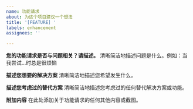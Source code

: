 ```yaml
---
name: 功能请求
about: 为这个项目建议一个想法
title: '[FEATURE] '
labels: enhancement
assignees: ''

---
```


**您的功能请求是否与问题相关？请描述。**
清晰简洁地描述问题是什么。例如：当我尝试...时总是很烦恼

**描述您想要的解决方案**
清晰简洁地描述您希望发生什么。

**描述您考虑过的替代方案**
清晰简洁地描述您考虑过的任何替代解决方案或功能。

**附加内容**
在此处添加关于功能请求的任何其他内容或截图。
